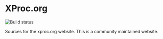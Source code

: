 # XProc.org

![Build status](https://api.travis-ci.org/xproc/xproc.org.svg?branch=master)

Sources for the xproc.org website. This is a community maintained website.


